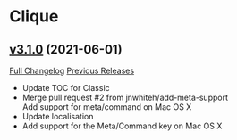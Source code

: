 # Clique

## [v3.1.0](https://github.com/jnwhiteh/Clique/tree/v3.1.0) (2021-06-01)
[Full Changelog](https://github.com/jnwhiteh/Clique/compare/v3.0.2...v3.1.0) [Previous Releases](https://github.com/jnwhiteh/Clique/releases)

- Update TOC for Classic  
- Merge pull request #2 from jnwhiteh/add-meta-support  
    Add support for meta/command on Mac OS X  
- Update localisation  
- Add support for the Meta/Command key on Mac OS X  
